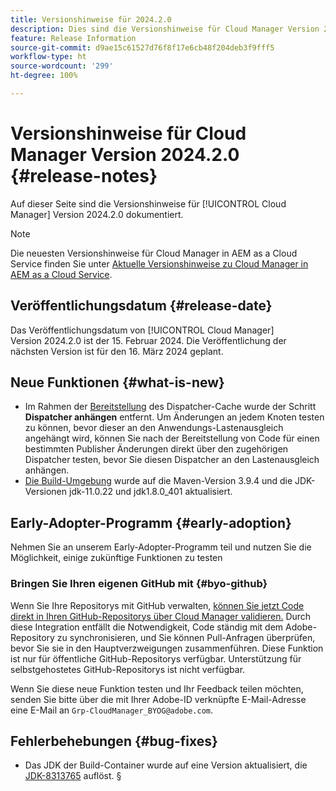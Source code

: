 ```yaml
---
title: Versionshinweise für 2024.2.0
description: Dies sind die Versionshinweise für Cloud Manager Version 2024.2.0.
feature: Release Information
source-git-commit: d9ae15c61527d76f8f17e6cb48f204deb3f9fff5
workflow-type: ht
source-wordcount: '299'
ht-degree: 100%

---
```



# Versionshinweise für Cloud Manager Version 2024.2.0 {#release-notes}

Auf dieser Seite sind die Versionshinweise für [!UICONTROL Cloud Manager] Version 2024.2.0 dokumentiert.

>[!NOTE]
>
>Die neuesten Versionshinweise für Cloud Manager in AEM as a Cloud Service finden Sie unter [Aktuelle Versionshinweise zu Cloud Manager in AEM as a Cloud Service](https://experienceleague.adobe.com/docs/experience-manager-cloud-service/content/implementing/using-cloud-manager/release-notes-cloud-manager/release-notes-cm-current.html?lang=de).

## Veröffentlichungsdatum {#release-date}

Das Veröffentlichungsdatum von [!UICONTROL Cloud Manager] Version 2024.2.0 ist der 15. Februar 2024. Die Veröffentlichung der nächsten Version ist für den 16. März 2024 geplant.

## Neue Funktionen {#what-is-new}

* Im Rahmen der [Bereitstellung](/help/using/code-deployment.md) des Dispatcher-Cache wurde der Schritt **Dispatcher anhängen** entfernt. Um Änderungen an jedem Knoten testen zu können, bevor dieser an den Anwendungs-Lastenausgleich angehängt wird, können Sie nach der Bereitstellung von Code für einen bestimmten Publisher Änderungen direkt über den zugehörigen Dispatcher testen, bevor Sie diesen Dispatcher an den Lastenausgleich anhängen.
* [Die Build-Umgebung](/help/getting-started/build-environment.md) wurde auf die Maven-Version 3.9.4 und die JDK-Versionen jdk-11.0.22 und jdk1.8.0_401 aktualisiert.

## Early-Adopter-Programm {#early-adoption}

Nehmen Sie an unserem Early-Adopter-Programm teil und nutzen Sie die Möglichkeit, einige zukünftige Funktionen zu testen

### Bringen Sie Ihren eigenen GitHub mit {#byo-github}

Wenn Sie Ihre Repositorys mit GitHub verwalten, [können Sie jetzt Code direkt in Ihren GitHub-Repositorys über Cloud Manager validieren.](/help/managing-code/byo-github.md) Durch diese Integration entfällt die Notwendigkeit, Code ständig mit dem Adobe-Repository zu synchronisieren, und Sie können Pull-Anfragen überprüfen, bevor Sie sie in den Hauptverzweigungen zusammenführen. Diese Funktion ist nur für öffentliche GitHub-Repositorys verfügbar. Unterstützung für selbstgehostetes GitHub-Repositorys ist nicht verfügbar.

Wenn Sie diese neue Funktion testen und Ihr Feedback teilen möchten, senden Sie bitte über die mit Ihrer Adobe-ID verknüpfte E-Mail-Adresse eine E-Mail an `Grp-CloudManager_BYOG@adobe.com`.

## Fehlerbehebungen {#bug-fixes}

* Das JDK der Build-Container wurde auf eine Version aktualisiert, die [JDK-8313765](https://bugs.openjdk.org/browse/JDK-8313765) auflöst.
§